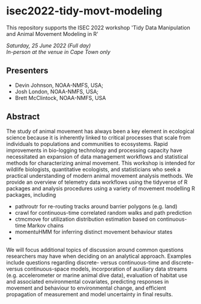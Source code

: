 # isec2022-tidy-movt-modeling
This repository supports the ISEC 2022 workshop 'Tidy Data Manipulation and Animal Movement Modeling in R'

_Saturday, 25 June 2022 (Full day)_  
_In-person at the venue in Cape Town only_

## Presenters 
- Devin Johnson, NOAA-NMFS, USA; 
- Josh London, NOAA-NMFS, USA; 
- Brett McClintock, NOAA-NMFS, USA

## Abstract
The study of animal movement has always been a key element in ecological science because it is inherently linked to critical processes that scale from individuals to populations and communities to ecosystems. Rapid improvements in bio-logging technology and processing capacity have necessitated an expansion of data management workflows and statistical methods for characterizing animal movement. This workshop is intended for wildlife biologists, quantitative ecologists, and statisticians who seek a practical understanding of modern animal movement analysis methods. We provide an overview of telemetry data workflows using the tidyverse of R packages and analysis procedures using a variety of movement modelling R packages, including

- pathroutr for re-routing tracks around barrier polygons (e.g. land)
- crawl for continuous-time correlated random walks and path prediction
- ctmcmove for utilization distribution estimation based on continuous-time Markov chains
- momentuHMM for inferring distinct movement behaviour states
- 
We will focus additional topics of discussion around common questions researchers may have when deciding on an analytical approach. Examples include questions regarding discrete- versus continuous-time and discrete- versus continuous-space models, incorporation of auxiliary data streams (e.g. accelerometer or marine animal dive data), evaluation of habitat use and associated environmental covariates, predicting responses in movement and behaviour to environmental change, and efficient propagation of measurement and model uncertainty in final results.
